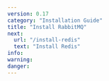 ```yaml
---
version: 0.17
category: "Installation Guide"
title: "Install RabbitMQ"
next:
  url: "/install-redis"
  text: "Install Redis"
info:
warning:
danger:
---
```

